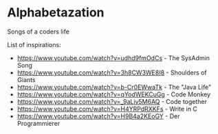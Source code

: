 # Alphabetazation
Songs of a coders life

List of inspirations:
* https://www.youtube.com/watch?v=udhd9fmOdCs - The SysAdmin Song
* https://www.youtube.com/watch?v=3h8CW3WE8I8 - Shoulders of Giants
* https://www.youtube.com/watch?v=b-Cr0EWwaTk - The "Java Life"
* https://www.youtube.com/watch?v=qYodWEKCuGg - Code Monkey
* https://www.youtube.com/watch?v=_9aLiv5M6AQ - Code together
* https://www.youtube.com/watch?v=H4YRPdRXKFs - Write in C
* https://www.youtube.com/watch?v=H9B4a2KEoGY - Der Programmierer
